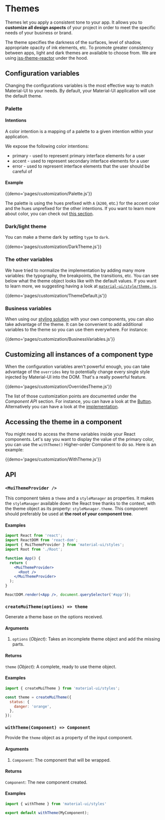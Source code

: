 # Themes

Themes let you apply a consistent tone to your app.
It allows you to **customize all design aspects** of your project in order to meet the specific needs of your business or brand.

The theme specifies the darkness of the surfaces, level of shadow, appropriate opacity of ink elements, etc.
To promote greater consistency between apps, light and dark themes are available to choose from.
We are using [jss-theme-reactor](https://github.com/nathanmarks/jss-theme-reactor) under the hood.

## Configuration variables

Changing the configurations variables is the most effective way to match Material-UI to your needs. By default, your Material-UI application will use the default theme.

### Palette

#### Intentions

A color intention is a mapping of a palette to a given intention within your application.

We expose the following color intentions:

- primary - used to represent primary interface elements for a user
- accent - used to represent secondary interface elements for a user
- error - used to represent interface elements that the user should be careful of

#### Example

{{demo='pages/customization/Palette.js'}}

The palette is using the hues prefixed with `A` (`A200`, etc.) for the accent color and the hues unprefixed for the other intentions.
If you want to learn more about color, you can check out [this section](/style/color).

### Dark/light theme

You can make a theme dark by setting `type` to `dark`.

{{demo='pages/customization/DarkTheme.js'}}

### The other variables

We have tried to normalize the implementation by adding many more variables: the typography, the breakpoints, the transitions, etc. You can see below what the theme object looks like with the default values.
If you want to learn more, we suggesting having a look at [`material-ui/style/theme.js`](https://github.com/callemall/material-ui/blob/next/src/styles/theme.js).

{{demo='pages/customization/ThemeDefault.js'}}

### Business variables

When using our [styling solution](/customization/css-in-js) with your own components,
you can also take advantage of the theme.
It can be convenient to add additional variables to the theme so you can use them everywhere.
For instance:

{{demo='pages/customization/BusinessVariables.js'}}

## Customizing all instances of a component type

When the configuration variables aren't powerful enough, you can take advantage of the
`overrides` key to potentially change every single style injected by Material-UI into the DOM.
That's a really powerful feature.

{{demo='pages/customization/OverridesTheme.js'}}

The list of those customization points are documented under the *Component API* section.
For instance, you can have a look at the [Button](/component-api/button#classes).
Alternatively you can have a look at the [implementation](https://github.com/callemall/material-ui/tree/next/src).

## Accessing the theme in a component

You might need to access the theme variables inside your React components.
Let's say you want to display the value of the primary color, you can use the `withTheme()` Higher-order Component to do so. Here is an example:

{{demo='pages/customization/WithTheme.js'}}

## API

### `<MuiThemeProvider />`

This component takes a `theme` and a `styleManager` as properties.
It makes the `styleManager` available down the React tree thanks to the context, with the theme object as its property: `styleManager.theme`.
This component should preferably be used at **the root of your component tree**.

#### Examples

```jsx
import React from 'react';
import ReactDOM from 'react-dom';
import { MuiThemeProvider } from 'material-ui/styles';
import Root from './Root';

function App() {
  return (
    <MuiThemeProvider>
      <Root />
    </MuiThemeProvider>
  );
}

ReactDOM.render(<App />, document.querySelector('#app'));
```

### `createMuiTheme(options) => theme`

Generate a theme base on the options received.

#### Arguments

1. `options` (*Object*): Takes an incomplete theme object and add the missing parts.

#### Returns

`theme` (*Object*): A complete, ready to use theme object.

#### Examples

```js
import { createMuiTheme } from 'material-ui/styles';

const theme = createMuiTheme({
  status: {
    danger: 'orange',
  },
});
```

### `withTheme(Component) => Component`

Provide the `theme` object as a property of the input component.

#### Arguments

1. `Component`: The component that will be wrapped.

#### Returns

`Component`: The new component created.

#### Examples

```js
import { withTheme } from 'material-ui/styles'

export default withTheme(MyComponent);
```
